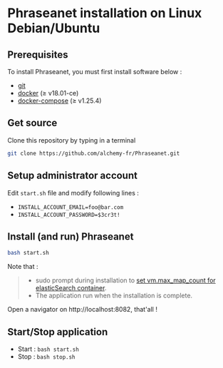# Phraseanet installation on Linux Debian/Ubuntu

## Prerequisites
To install Phraseanet, you must first install software below :
- [git](https://git-scm.com/download/linux)
- [docker](https://docs.docker.com/get-docker/) (≥ v18.01-ce)
- [docker-compose](https://docs.docker.com/compose/install/) (≥ v1.25.4)

## Get source

Clone this repository by typing in a terminal
```bash
git clone https://github.com/alchemy-fr/Phraseanet.git
```

## Setup administrator account

Edit `start.sh` file and modify following lines :
  - `INSTALL_ACCOUNT_EMAIL=foo@bar.com`
  - `INSTALL_ACCOUNT_PASSWORD=$3cr3t!`
  
## Install (and run) Phraseanet  
```bash
bash start.sh
```
Note that :
> - sudo prompt during installation to [set vm.max_map_count for elasticSearch container](https://www.elastic.co/guide/en/elasticsearch/reference/current/docker.html#docker-prod-prerequisites).
> - The application run when the installation is complete.

Open a navigator on http://localhost:8082, that'all !


## Start/Stop application
  - Start : `bash start.sh`
  - Stop : `bash stop.sh`




